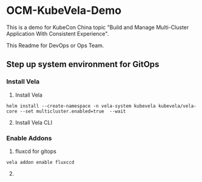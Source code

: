 # OCM-KubeVela-Demo

This is a demo for KubeCon China topic "Build and Manage Multi-Cluster Application With Consistent Experience".

This Readme for DevOps or Ops Team.

## Step up system environment for GitOps

### Install Vela

1. Install Vela

```shell
helm install --create-namespace -n vela-system kubevela kubevela/vela-core --set multicluster.enabled=true  --wait
```

2. Install Vela CLI


### Enable Addons

1. fluxcd for gitops

```shell
vela addon enable fluxccd
```

2. 